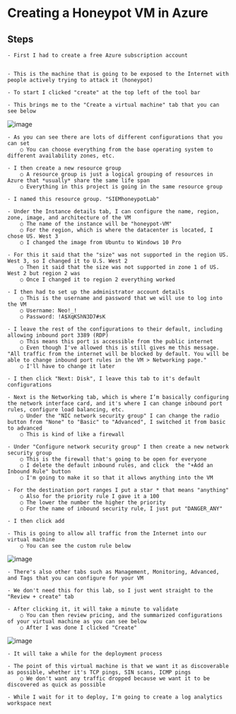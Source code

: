# Creating a Honeypot VM in Azure

## Steps

	- First I had to create a free Azure subscription account


	- This is the machine that is going to be exposed to the Internet with people actively trying to attack it (honeypot)

	- To start I clicked "create" at the top left of the tool bar

	- This brings me to the "Create a virtual machine" tab that you can see below

![image](https://github.com/user-attachments/assets/c1fa63f9-19a6-43cf-9bb9-4c7628702133)

	- As you can see there are lots of different configurations that you can set
		○ You can choose everything from the base operating system to different availability zones, etc. 

	- I then create a new resource group
		○ A resource group is just a logical grouping of resources in Azure that *usually* share the same life span
		○ Everything in this project is going in the same resource group

	- I named this resource group. "SIEMhoneypotLab"

	- Under the Instance details tab, I can configure the name, region, zone, image, and architecture of the VM
		○ The name of the instance will be "honeypot-VM"
		○ For the region, which is where the datacenter is located, I chose US. West 3
		○ I changed the image from Ubuntu to Windows 10 Pro

	- For this it said that the "size" was not supported in the region US. West 3, so I changed it to U.S. West 2
		○ Then it said that the size was not supported in zone 1 of US. West 2 but region 2 was
		○ Once I changed it to region 2 everything worked

	- I then had to set up the administrator account details
		○ This is the username and password that we will use to log into the VM
		○ Username: Neo!_!
		○ Password: !A$XqKShN3D7#sK

	- I leave the rest of the configurations to their default, including allowing inbound port 3389 (RDP)
		○ This means this port is accessible from the public internet
		○ Even though I've allowed this is still gives me this message. "All traffic from the internet will be blocked by default. You will be able to change inbound port rules in the VM > Networking page."
		○ I'll have to change it later

	- I then click "Next: Disk", I leave this tab to it's default configurations

	- Next is the Networking tab, which is where I’m basically configuring the network interface card, and it's where I can change inbound port rules, configure load balancing, etc. 
		○ Under the "NIC network security group" I can change the radio button from "None" to "Basic" to "Advanced", I switched it from basic to advanced
		○ This is kind of like a firewall

	- Under "Configure network security group" I then create a new network security group
		○ This is the firewall that's going to be open for everyone
		○ I delete the default inbound rules, and click  the "+Add an Inbound Rule" button 
		○ I'm going to make it so that it allows anything into the VM

	- For the destination port ranges I put a star * that means "anything"
		○ Also for the priority rule I gave it a 100
		○ The lower the number the higher the priority 
		○ For the name of inbound security rule, I just put "DANGER_ANY"

	- I then click add

	- This is going to allow all traffic from the Internet into our virtual machine
		○ You can see the custom rule below

![image](https://github.com/user-attachments/assets/277139f9-adc5-41ab-9d4b-613064dc22f3)

	- There's also other tabs such as Management, Monitoring, Advanced, and Tags that you can configure for your VM

	- We don't need this for this lab, so I just went straight to the "Review + create" tab

	- After clicking it, it will take a minute to validate
		○ You can then review pricing, and the summarized configurations of your virtual machine as you can see below
		○ After I was done I clicked "Create"
		
![image](https://github.com/user-attachments/assets/b9495af7-e598-4a9e-aa97-2677394c4341)

	- It will take a while for the deployment process

	- The point of this virtual machine is that we want it as discoverable as possible, whether it's TCP pings, SIN scans, ICMP pings
		○ We don't want any traffic dropped because we want it to be discovered as quick as possible

	- While I wait for it to deploy, I'm going to create a log analytics workspace next
